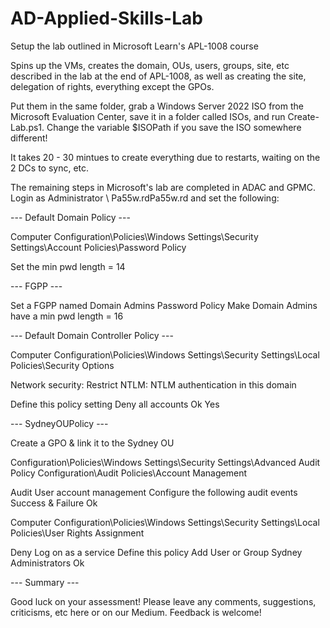 # AD-Applied-Skills-Lab
Setup the lab outlined in Microsoft Learn's APL-1008 course

Spins up the VMs, creates the domain, OUs, users, groups, site, etc described in the lab at the end of APL-1008, as well as creating the site, delegation of rights, everything except the GPOs.

Put them in the same folder, grab a Windows Server 2022 ISO from the Microsoft Evaluation Center, save it in a folder called ISOs, and run Create-Lab.ps1.
Change the variable $ISOPath if you save the ISO somewhere different!

It takes 20 - 30 mintues to create everything due to restarts, waiting on the 2 DCs to sync, etc.

The remaining steps in Microsoft's lab are completed in ADAC and GPMC. Login as Administrator \ Pa55w.rdPa55w.rd and set the following:

--- Default Domain Policy ---

Computer Configuration\Policies\Windows Settings\Security Settings\Account Policies\Password Policy

Set the min pwd length = 14

--- FGPP ---

Set a FGPP named Domain Admins Password Policy
Make Domain Admins have a min pwd length = 16


--- Default Domain Controller Policy ---

Computer Configuration\Policies\Windows Settings\Security Settings\Local Policies\Security Options

Network security: Restrict NTLM: NTLM authentication in this domain

Define this policy setting
Deny all accounts
Ok
Yes


--- SydneyOUPolicy ---

Create a GPO & link it to the Sydney OU

Configuration\Policies\Windows Settings\Security Settings\Advanced Audit Policy Configuration\Audit Policies\Account Management

Audit User account management
Configure the following audit events
Success & Failure 
Ok


Computer Configuration\Policies\Windows Settings\Security Settings\Local Policies\User Rights Assignment

Deny Log on as a service
Define this policy
Add User or Group
Sydney Administrators
Ok

--- Summary ---

Good luck on your assessment! Please leave any comments, suggestions, criticisms, etc here or on our Medium. Feedback is welcome!
